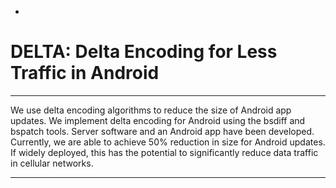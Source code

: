 -
# DELTA: Delta Encoding for Less Traffic in Android #

---


We use delta encoding algorithms to reduce the size of Android app updates. We implement delta encoding for Android using the bsdiff and bspatch tools. Server software and an Android app have been developed. Currently, we are able to achieve 50% reduction in size for Android updates. If widely deployed, this has the potential to significantly reduce data traffic in cellular networks.


---
